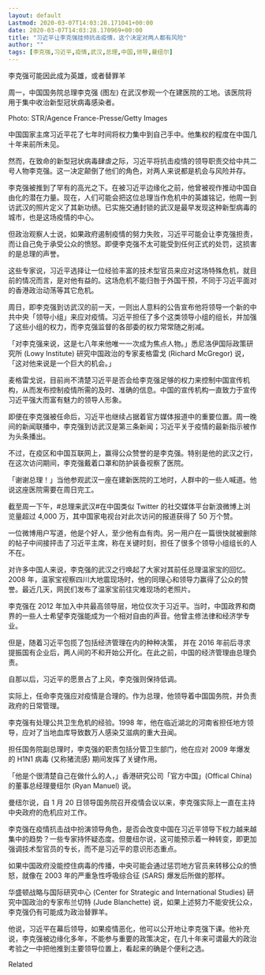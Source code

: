 ```yaml
---
layout: default
Lastmod: 2020-03-07T14:03:28.171041+00:00
date: 2020-03-07T14:03:28.170969+00:00
title: "习近平让李克强挂帅抗击疫情，这个决定对两人都有风险"
author: ""
tags: [李克强,习近平,疫情,武汉,总理,中国,领导,曼纽尔]
---
```


李克强可能因此成为英雄，或者替罪羊

周一，中国国务院总理李克强 (图左) 在武汉参观一个在建医院的工地。该医院将用于集中收治新型冠状病毒感染者。

Photo: STR/Agence France-Presse/Getty Images

中国国家主席习近平花了七年时间将权力集中到自己手中。他集权的程度在中国几十年来前所未见。

然而，在致命的新型冠状病毒肆虐之际，习近平将抗击疫情的领导职责交给中共二号人物李克强。这一决定颠倒了他们的角色，对两人来说都是机会与风险并存。

李克强被推到了罕有的高光之下。在被习近平边缘化之前，他曾被视作推动中国自由化的潜在力量。现在，人们可能会把这位总理当作危机中的英雄铭记，他周一到访武汉的照片定义了其新功绩。已实施交通封锁的武汉是最早发现这种新型病毒的城市，也是这场疫情的中心。

但政治观察人士说，如果政府遏制疫情的努力失败，习近平可能会让李克强担责，而让自己免于承受公众的愤怒。即便李克强不太可能受到任何正式的处罚，这损害的是总理的声誉。

这些专家说，习近平选择让一位经验丰富的技术型官员来应对这场特殊危机，就目前的情况而言，是对他有益的。这场危机不能归咎于外国干预，不同于习近平面对的香港政治动荡等其它危机。

周日，即李克强到访武汉的前一天，一则出人意料的公告宣布他将领导一个新的中共中央「领导小组」来应对疫情。习近平担任了多个这类领导小组的组长，并加强了这些小组的权力，而李克强监督的各部委的权力常常随之削减。

「对李克强来说，这是七八年来他唯一一次成为焦点人物。」悉尼洛伊国际政策研究所 (Lowy Institute) 研究中国政治的专家麦格雷戈 (Richard McGregor) 说，「这对他来说是一个巨大的机会。」

麦格雷戈说，目前尚不清楚习近平是否会给李克强足够的权力来控制中国宣传机构，从而发布控制疫情所需的及时、准确的信息。中国的宣传机构一直致力于宣传习近平强大而富有魅力的领导人形象。

即便在李克强被任命后，习近平也继续占据着官方媒体报道中的重要位置。周一晚间的新闻联播中，李克强到访武汉是第三条新闻；习近平关于疫情的最新指示被作为头条播出。

不过，在疫区和中国互联网上，赢得公众赞誉的是李克强。特别是他的武汉之行，在这次访问期间，李克强戴着口罩和防护装备视察了医院。

「谢谢总理！」当他参观武汉一座在建新医院的工地时，人群中的一些人喊道。他说这座医院需要在周日完工。

截至周一下午，#总理来武汉#在中国类似 Twitter 的社交媒体平台新浪微博上浏览量超过 4,000 万，其中国家电视台对此次访问的报道获得了 50 万个赞。

一位微博用户写道，他是个好人，至少他有血有肉。另一用户在一篇很快就被删除的帖子中间接抨击了习近平主席，称在关键时刻，担任了很多个领导小组组长的人不在。

对许多中国人来说，李克强的武汉之行唤起了大家对其前任总理温家宝的回忆。2008 年，温家宝视察四川大地震现场时，他的同理心和领导力赢得了公众的赞誉。最近几天，网民们发布了温家宝前往灾难现场的老照片。

李克强在 2012 年加入中共最高领导层，地位仅次于习近平。当时，中国政界和商界的一些人士希望李克强能成为一个相对自由的声音。他曾主修法律和经济学专业。

但是，随着习近平包揽了包括经济管理在内的种种决策， 并在 2016 年前后寻求提振国有企业后，两人间的不和开始公开化。在此之前，中国的经济管理由总理负责。

自那以后，习近平的愿景占了上风，李克强则保持低调。

实际上，任命李克强应对疫情是合理的。作为总理，他领导着中国国务院，并负责政府的日常管理。

李克强有处理公共卫生危机的经验。1998 年，他在临近湖北的河南省担任地方领导，应对了当地血库导致数万人感染艾滋病的重大丑闻。

担任国务院副总理时，李克强的职责包括分管卫生部门，他在应对 2009 年爆发的 H1N1 病毒 (又称猪流感) 期间发挥了关键作用。

「他是个很清楚自己在做什么的人，」香港研究公司「官方中国」(Offical China) 的董事总经理曼纽尔 (Ryan Manuel) 说。

曼纽尔说，自 1 月 20 日领导国务院召开疫情会议以来，李克强实际上一直在主持中央政府的危机应对工作。

李克强在疫情抗击战中扮演领导角色，是否会改变中国在习近平领导下权力越来越集中的趋势？一些专家持怀疑态度。但曼纽尔说，这可能预示着一种转变，即更加强调技术型官员的专长，而不是习近平的意识形态重点。

如果中国政府没能控住病毒的传播，中央可能会通过惩罚地方官员来转移公众的愤怒，就像在 2003 年的严重急性呼吸综合征 (SARS) 爆发后所做的那样。

华盛顿战略与国际研究中心 (Center for Strategic and International Studies) 研究中国政治的专家布兰切特 (Jude Blanchette) 说，如果上述努力不能安抚公众，李克强仍有可能成为政治替罪羊。

他说，习近平在幕后领导，如果疫情恶化，他可以公开地让李克强下课。他补充说，李克强被边缘化多年，不能参与重要的政策决定，在几十年来可谓最大的政治考验之一中把他推到主要领导位置上，看起来的确是个便利之选。

Related

